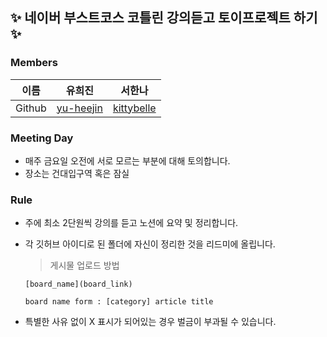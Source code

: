## ✨ 네이버 부스트코스 코틀린 강의듣고 토이프로젝트 하기 ✨

### Members
| 이름 | 유희진 | 서한나 |
| --- | --- | --- |
| Github | [yu-heejin](https://github.com/yu-heejin) | [kittybelle](https://github.com/kittybelle) |

### Meeting Day
- 매주 금요일 오전에 서로 모르는 부분에 대해 토의합니다.
- 장소는 건대입구역 혹은 잠실

### Rule
- 주에 최소 2단원씩 강의를 듣고 노션에 요약 및 정리합니다.
- 각 깃허브 아이디로 된 폴더에 자신이 정리한 것을 리드미에 올립니다.
    
    > 게시물 업로드 방법
    > 
    
    ```
    [board_name](board_link)
    
    board name form : [category] article title
    ```
- 특별한 사유 없이 X 표시가 되어있는 경우 벌금이 부과될 수 있습니다.
